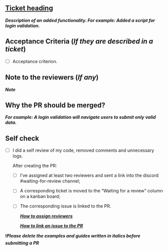 
## [Ticket heading](https://ticket-link.example)

***Description of an added functionality. For example: Added a script for login validation.***

## Acceptance Criteria (***If they are described in a ticket***)

  - [ ] Acceptance criterion.

## Note to the reviewers (***If any***)

***Note***

## Why the PR should be merged?

***For example: A login validation will navigate users to submit only valid data.***

## Self check

- [ ] I did a self review of my code, removed comments and unnecessary logs.

  After creating the PR:

  - [ ] I’ve assigned at least two reviewers and sent a link into the discord #waiting-for-review channel;
  - [ ] A corresponding ticket is moved to the “Waiting for a review” column on a kanban board;
  - [ ] The corresponding issue is linked to the PR.

    [***How to assign reviewers***](https://discord.com/channels/1232292781700026449/1234544426366271549/1236668168769114223)

    [***How to link an issue to the PR***](https://discord.com/channels/1232292781700026449/1234544426366271549/1236666839078146088)

❗️***Please delete the examples and guides written in italics before submitting a PR***

